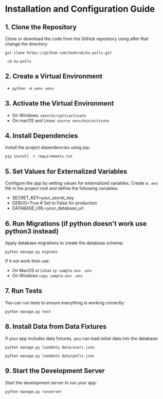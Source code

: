 # Installation and Configuration Guide
## 1. Clone the Repository

Clone or download the code from the GitHub repository using after that change the directory:

```git clone https://github.com/Sankrub/ku-polls.git```

``` cd ku-polls```
## 2. Create a Virtual Environment
* ```python -m venv venv```


## 3. Activate the Virtual Environment
- On Windows:
  ```venv\Scripts\activate```
- On macOS and Linux:
  ```source venv/bin/activate```


## 4. Install Dependencies

Install the project dependencies using pip: 

```pip install -r requirements.txt```


## 5. Set Values for Externalized Variables

Configure the app by setting values for externalized variables. Create a `.env` file in the project root and define the following variables:
- SECRET_KEY=your_secret_key
- DEBUG=True # Set to False for production
- DATABASE_URL=your_database_url


## 6. Run Migrations (if python doesn't work use python3 instead)

Apply database migrations to create the database schema: 

```python manage.py migrate```

If it not work then use.
* On MacOS or Linux
```cp sample.env .env```
* On Windows
```copy sample.env .env```

## 7. Run Tests

You can run tests to ensure everything is working correctly: 

```python manage.py test```


## 8. Install Data from Data Fixtures

If your app includes data fixtures, you can load initial data into the database: 

```python manage.py loaddata data/users.json```


```python manage.py loaddata data/polls.json```


## 9. Start the Development Server

Start the development server to run your app: 

```python manage.py runserver```







